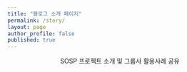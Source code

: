 ```yaml
---
title: "블로그 소개 페이지"
permalink: /story/
layout: page
author_profile: false
published: true
---
```


<p align="center">SOSP 프로젝트 소개 및 그룹사 활용사례 공유</p>